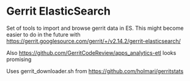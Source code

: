 # Gerrit ElasticSearch

Set of tools to import and browse gerrit data in ES.
This might become easier to do in the future with https://gerrit.googlesource.com/gerrit/+/v2.14.2/gerrit-elasticsearch/

Also https://github.com/GerritCodeReview/apps_analytics-etl looks promising

Uses gerrit_downloader.sh from https://github.com/holmari/gerritstats